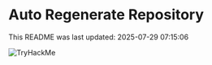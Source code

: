 # Auto Regenerate Repository

This README was last updated: 2025-07-29 07:15:06

 ![TryHackMe](https://tryhackme.com/badge/533634)